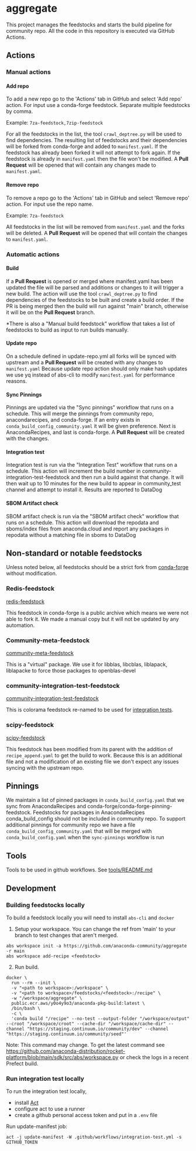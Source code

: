 # aggregate

This project manages the feedstocks and starts the build pipeline for community repo.
All the code in this repository is executed via GitHub Actions.

## Actions

### Manual actions
#### Add repo
To add a new repo go to the 'Actions' tab in GitHub and select 'Add repo' action.
For input use a conda-forge feedstock. Separate multiple feedstocks by comma.

Example: `7za-feedstock,7zip-feedstock`

For all the feedstocks in the list, the tool `crawl_deptree.py` will be used to find dependencies.
The resulting list of feedstocks and their dependencies will be forked from conda-forge and added to `manifest.yaml`.
If the feedstock has already been forked it will not attempt to fork again. If the feedstock is already in `manifest.yaml` then the file won't be modified.
A **Pull Request** will be opened that will contain any changes made to `manifest.yaml`.

#### Remove repo
To remove a repo go to the 'Actions' tab in GitHub and select 'Remove repo' action.
For input use the repo name. 

Example: `7za-feedstock`

All feedstocks in the list will be removed from `manifest.yaml` and the forks will be deleted.
A **Pull Request** will be opened that will contain the changes to `manifest.yaml`.

### Automatic actions

#### Build
If a **Pull Request** is opened or merged where manifest.yaml has been updated the file will be parsed and additions or changes to it will
trigger a new build.
The action will use the tool `crawl_deptree.py` to find dependencies of the feedstocks to be built and create a build order.
If the PR is being merged then the build will run against "main" branch, otherwise it will be on the **Pull Request** branch.

*There is also a "Manual build feedstock" workflow that takes a list of feedstocks to build as input to run builds manually.

#### Update repo
On a schedule defined in update-repo.yml all forks will be synced with upstream and a **Pull Request** will be created with any changes to `manifest.yaml`
Because update repo action should only make hash updates we use yq instead of abs-cli to modify `manifest.yaml` for performance reasons.

#### Sync Pinnings
Pinnings are updated via the "Sync pinnings" workflow that runs on a schedule. This will merge the pinnings from community repo, anacondarecipes, and conda-forge.
If an entry exists in `conda_build_config_community.yaml` it will be given preference. Next is AnacondaRecipes, and last is conda-forge. A **Pull Request** will be created with the changes.

#### Integration test
Integration test is run via the "Integration Test" workflow that runs on a schedule.
This action will increment the build number in community-integration-test-feedstock and then run a build against that change.
It will then wait up to 10 minutes for the new build to appear in community_test channel and attempt to install it.
Results are reported to DataDog

#### SBOM Artifact check
SBOM artifact check is run via the "SBOM artifact check" workflow that runs on a schedule.
This action will download the repodata and sboms/index files from anaconda.cloud and report any packages in repodata without a matching file in sboms to DataDog

## Non-standard or notable feedstocks

Unless noted below, all feedstocks should be a strict fork from [conda-forge](https://github.com/conda-forge) without modification.

### Redis-feedstock
[redis-feedstock](https://github.com/anaconda-community/redis-feedstock)

This feedstock in conda-forge is a public archive which means we were not able to fork it. We made a manual copy but it will not be updated by any automation.

### Community-meta-feedstock
[community-meta-feedstock](https://github.com/anaconda-community/community-meta-feedstock)

This is a "virtual" package. We use it for libblas, libcblas, liblapack, liblapacke to force those packages to openblas-devel

### community-integration-test-feedstock
[community-integration-test-feedstock](https://github.com/anaconda-community/community-integration-test-feedstock)

This is colorama feedstock re-named to be used for [integration tests](#integration-test).

### scipy-feedstock
[scipy-feedstock](https://github.com/anaconda-community/scipy-feedstock)

This feedstock has been modified from its parent with the addition of `recipe_append.yaml` to get the build to work. 
Because this is an additional file and not a modification of an existing file we don't expect any issues syncing with the upstream repo.

## Pinnings
We maintain a list of pinned packages in `conda_build_config.yaml` that we sync from AnacondaRecipes and conda-forge/conda-forge-pinning-feedstock.
Feedstocks for packages in AnacondaRecipes conda_build_config should not be included in community repo.
To support additional pinnings for community repo we have a file `conda_build_config_community.yaml` that will be merged with `conda_build_config.yaml` when the `sync-pinnings` workflow is run


## Tools
Tools to be used in github workflows. See [tools/README.md](tools/README.md)

## Development
### Building feedstocks locally
To build a feedstock locally you will need to install `abs-cli` and `docker`

1. Setup your workspace. You can change the ref from 'main' to your branch to test changes that aren't merged.
```text
abs workspace init -a https://github.com/anaconda-community/aggregate -r main
abs workspace add-recipe <feedstock>
```
2. Run build.
```
docker \
  run --rm --init \
  -v "<path to workspace>:/workspace" \
  -v "<path to workspace>/feedstocks/<feedstock>:/recipe" \
  -w "/workspace/aggregate" \
  public.ecr.aws/y0o4y9o3/anaconda-pkg-build:latest \
  /bin/bash \
  -c \
  'conda build "/recipe" --no-test --output-folder "/workspace/output" --croot "/workspace/croot" --cache-dir "/workspace/cache-dir" --channel "https://staging.continuum.io/community/dev" --channel "https://staging.continuum.io/community/seed"'
```
Note: This command may change. To get the latest command see https://github.com/anaconda-distribution/rocket-platform/blob/main/sdk/src/abs/workspace.py or check the logs in a recent Prefect build.

### Run integration test locally
To run the integration test locally,
- install [Act](https://github.com/nektos/act)
- configure act to use a runner
- create a github personal access token and put in a `.env` file

Run update-manifest job:
```
act -j update-manifest -W .github/workflows/integration-test.yml -s GITHUB_TOKEN
```